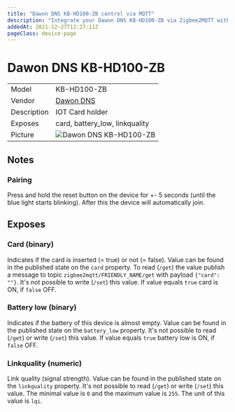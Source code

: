 ```yaml
---
title: "Dawon DNS KB-HD100-ZB control via MQTT"
description: "Integrate your Dawon DNS KB-HD100-ZB via Zigbee2MQTT with whatever smart home infrastructure you are using without the vendor's bridge or gateway."
addedAt: 2021-12-27T12:27:11Z
pageClass: device-page
---
```


<!-- !!!! -->
<!-- ATTENTION: This file is auto-generated through docgen! -->
<!-- You can only edit the "Notes"-Section between the two comment lines "Notes BEGIN" and "Notes END". -->
<!-- Do not use h1 or h2 heading within "## Notes"-Section. -->
<!-- !!!! -->

# Dawon DNS KB-HD100-ZB

|     |     |
|-----|-----|
| Model | KB-HD100-ZB  |
| Vendor  | [Dawon DNS](/supported-devices/#v=Dawon%20DNS)  |
| Description | IOT Card holder |
| Exposes | card, battery_low, linkquality |
| Picture | ![Dawon DNS KB-HD100-ZB](https://www.zigbee2mqtt.io/images/devices/KB-HD100-ZB.png) |


<!-- Notes BEGIN: You can edit here. Add "## Notes" headline if not already present. -->
## Notes


### Pairing
Press and hold the reset button on the device for +- 5 seconds (until the blue light starts blinking).
After this the device will automatically join.
<!-- Notes END: Do not edit below this line -->




## Exposes

### Card (binary)
Indicates if the card is inserted (= true) or not (= false).
Value can be found in the published state on the `card` property.
To read (`/get`) the value publish a message to topic `zigbee2mqtt/FRIENDLY_NAME/get` with payload `{"card": ""}`.
It's not possible to write (`/set`) this value.
If value equals `true` card is ON, if `false` OFF.

### Battery low (binary)
Indicates if the battery of this device is almost empty.
Value can be found in the published state on the `battery_low` property.
It's not possible to read (`/get`) or write (`/set`) this value.
If value equals `true` battery low is ON, if `false` OFF.

### Linkquality (numeric)
Link quality (signal strength).
Value can be found in the published state on the `linkquality` property.
It's not possible to read (`/get`) or write (`/set`) this value.
The minimal value is `0` and the maximum value is `255`.
The unit of this value is `lqi`.

